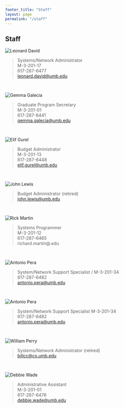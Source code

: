 ```yaml
---
footer_title: "Staff"
layout: page
permalink: "/staff"
---
```

## Staff

![Leonard David](/umbcs/images/No_Photo_Available.jpg)
>Systems/Network Administrator \
M-3-201-17 \
617-287-6477\
leonard.david@umb.edu

<br />

![Gemma Galecia](/umbcs/images/No_Photo_Available.jpg)
>Graduate Program Secretary \
M-3-201-01 \
617-287-6441\
gemma.galecia@umb.edu

<br />

![Elif Gurel](/umbcs/images/No_Photo_Available.jpg)
>Budget Administrator \
M-3-201-13 \
617-287-6448 \
elif.gurel@umb.edu

<br />

![John Lewis](/umbcs/images/No_Photo_Available.jpg)
>Budget Administrator (retired) \
john.lewis@umb.edu

<br />

![Rick Martin](/umbcs/images/No_Photo_Available.jpg)
>Systems Programmer \
M-3-201-12 \
617-287-6465 \
richard.martin@.edu

<br />

![Antonio Pera](/umbcs/images/No_Photo_Available.jpg)
>System/Network Support Specialist /
M-3-201-34 \
617-287-6482 \
antonio.pera@umb.edu

<br />

![Antonio Pera](/umbcs/images/No_Photo_Available.jpg)
>System/Network Support Specialist 
M-3-201-34 \
617-287-6482 \
antonio.pera@umb.edu

<br />

![William Perry](/umbcs/images/William_Perry.jpg)
>Systems/Network Administrator (retired) \
billcc@cs.umb.edu

<br />

![Debbie Wade](/umbcs/images/No_Photo_Available.jpg)
>Administrative Assistant \
M-3-201-01 \
617-287-6476 \
debbie.wade@umb.edu
